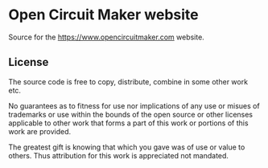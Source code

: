 # Open Circuit Maker website

Source for the https://www.opencircuitmaker.com website.

## License

The source code is free to copy, distribute, combine in some other work etc.

No guarantees as to fitness for use nor implications of any use or misues of trademarks or use within the bounds of the open source or other licenses applicable to other work that forms a part of this work or portions of this work are provided.

The greatest gift is knowing that which you gave was of use or value to others. Thus attribution for this work is appreciated not mandated.
